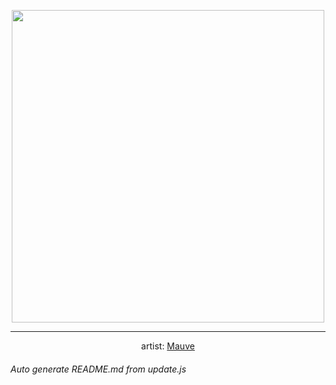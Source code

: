 
<p align="center">
  <img width="500" src="https://nekos.best/api/v2/neko/0026.png">
  <hr/>
  <center>
    artist: <a href="https://www.pixiv.net/en/artworks/85698792">Mauve</a>
  </center>
</p>


###### Auto generate README.md from update.js

